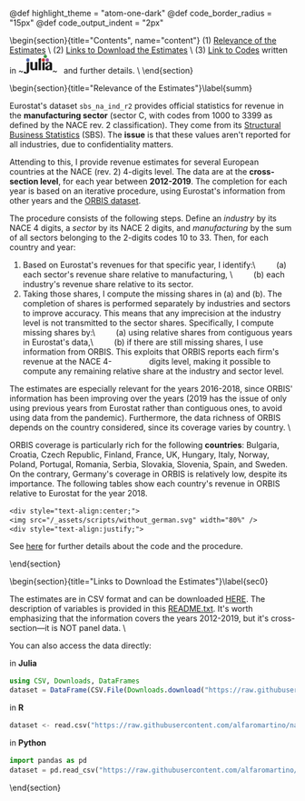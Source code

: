 @def highlight_theme    = "atom-one-dark"
@def code_border_radius = "15px"
@def code_output_indent = "2px"

<!-- =============================
     ABOUT
    ============================== -->
\begin{section}{title="Contents", name="content"}
(1) [Relevance of the Estimates](#summ) \\
(2) [Links to Download the Estimates](#sec0) \\
(3) [Link to Codes](/codefiles/) written in ~~~<img src="/assets/logo_julia.png" width="10%"  />~~~&ensp; and further details. \\
\end{section}


<!-- ==============================
     RELEVANCE OF THE ESTIMATES
     ============================== -->
\begin{section}{title="Relevance of the Estimates"}\label{summ}

<!--
~~~
<link rel="stylesheet" type="text/css"
    href="https://cdn.rawgit.com/dreampulse/computer-modern-web-font/master/fonts.css">
<style>
body {
  font-family: "Computer Modern Serif", sans-serif;
}
</style>
~~~
-->

Eurostat's dataset `sbs_na_ind_r2` provides official statistics for revenue in the **manufacturing sector** (sector C, with codes from 1000 to 3399 as defined by the NACE rev. 2 classification). They come from  its [Structural Business Statistics](https://appsso.eurostat.ec.europa.eu/nui/show.do?dataset=sbs_na_ind_r2&lang=en) (SBS). The **issue** is that these values aren't reported for all industries, due to confidentiality matters. 

Attending to this, I provide revenue estimates for several European countries at the NACE (rev. 2) 4-digits level. The data are at the **cross-section level**, for each year between **2012-2019**.  The completion for each year is based on an iterative procedure, using Eurostat's information from other years and the [ORBIS dataset](https://www.bvdinfo.com/en-gb/our-products/data/international/orbis). 

The procedure consists of the following steps. Define an _industry_ by its NACE 4 digits, a _sector_ by its NACE 2 digits, and _manufacturing_ by the sum of all sectors belonging to the 2-digits codes 10 to 33. Then, for each country and year:
1. Based on Eurostat's revenues for that specific year, I identify:\\
     &ensp; &ensp; &ensp; (a) each sector's revenue share relative to manufacturing, \\
     &ensp; &ensp; &ensp; (b) each industry's revenue share relative to its sector.
2. Taking those shares, I compute the missing shares in (a) and (b). The completion of shares is performed separately by industries and sectors to improve accuracy. This means that any imprecision at the industry level is not transmitted to the sector shares. Specifically, I compute missing shares by:\\
     &ensp; &ensp; &ensp; (a) using relative shares from contiguous years in Eurostat's data,\\
     &ensp; &ensp; &ensp; (b) if there are still missing shares, I use information from ORBIS. This exploits that ORBIS reports each firm's revenue at the NACE 4-&ensp; &ensp; &ensp; &ensp; &ensp; &ensp; digits level, making it possible to compute any remaining relative share at the industry and sector level.



The estimates are especially relevant for the years 2016-2018, since ORBIS' information has been improving over the years (2019 has the issue of only using previous years from Eurostat rather than contiguous ones, to avoid using data from the pandemic). Furthermore, the data richness of ORBIS depends on the country considered, since its coverage varies by country. \\

ORBIS coverage is particularly rich for the following **countries**:  Bulgaria, Croatia, Czech Republic, Finland, France, UK, Hungary, Italy, Norway, Poland, Portugal, Romania, Serbia, Slovakia, Slovenia, Spain, and Sweden. On the contrary, Germany's coverage in ORBIS is relatively low, despite its importance. The following tables show each country's revenue in ORBIS relative to Eurostat for the year 2018.


~~~
<div style="text-align:center;">
<img src="/_assets/scripts/without_german.svg" width="80%" />
<div style="text-align:justify;">
~~~

See [here](/menu2/) for further details about the code and the procedure.


\end{section}


<!-- ==============================
     ESTIMATES
     ============================== -->
     
\begin{section}{title="Links to Download the Estimates"}\label{sec0}

     
The estimates are in CSV format and can be downloaded [HERE](https://raw.githubusercontent.com/alfaromartino/nace4europe/main/page/_assets/RevenueManufacture_NACE4.csv). The description of variables is provided in this [README.txt](https://raw.githubusercontent.com/alfaromartino/nace4europe/main/page/_assets/readme.txt). It's worth emphasizing that the information covers the years 2012-2019, but it's cross-section&mdash;it is NOT panel data. \\ 

You can also access the data directly: 

in **Julia** 

```julia
using CSV, Downloads, DataFrames
dataset = DataFrame(CSV.File(Downloads.download("https://raw.githubusercontent.com/alfaromartino/nace4europe/main/page/_assets/RevenueManufacture_NACE4.csv"))) 

```

in **R**
```Python
dataset <- read.csv("https://raw.githubusercontent.com/alfaromartino/nace4europe/main/page/_assets/RevenueManufacture_NACE4.csv")

```

in **Python**


```Python
import pandas as pd
dataset = pd.read_csv("https://raw.githubusercontent.com/alfaromartino/nace4europe/main/page/_assets/RevenueManufacture_NACE4.csv")

```

\end{section}


